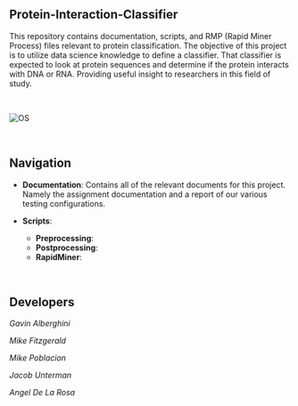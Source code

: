 ## Protein-Interaction-Classifier

This repository contains documentation, scripts, and RMP (Rapid Miner Process) files relevant to protein classification. The objective of this project is to utilize data science knowledge to define a classifier. That classifier is expected to look at protein sequences and determine if the protein interacts with DNA or RNA. Providing useful insight to researchers in this field of study.

&nbsp;

![OS](https://www.ebi.ac.uk/training/online/sites/ebi.ac.uk.training.online/files/user/71/images/figure1.png)

&nbsp;

## Navigation
* __Documentation__: Contains all of the relevant documents for this project. Namely the assignment documentation and a report of our various testing configurations. 

* __Scripts__: 
  * __Preprocessing__:
  * __Postprocessing__:
  * __RapidMiner__:

&nbsp;

## Developers
_Gavin Alberghini_

_Mike Fitzgerald_

_Mike Poblacion_

_Jacob Unterman_

_Angel De La Rosa_
